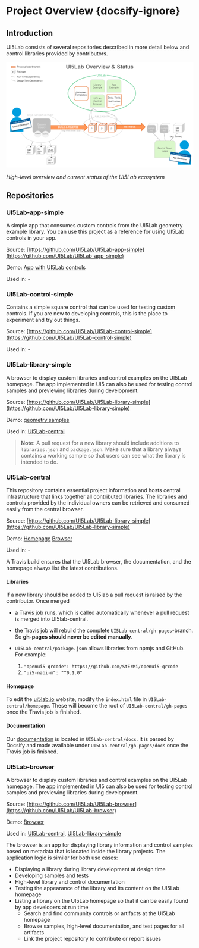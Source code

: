 # Project Overview {docsify-ignore}

## Introduction

UI5Lab consists of several repositories described in more detail below and control libraries provided by contributors.

![UI5Lab Ecosystem](../media/UI5LabOverview.png)

*High-level overview and current status of the UI5Lab ecosystem*

## Repositories

### UI5Lab-app-simple

A simple app that consumes custom controls from the UI5Lab geometry example library.
You can use this project as a reference for using UI5Lab controls in your app.

Source: [https://github.com/UI5Lab/UI5Lab-app-simple](https://github.com/UI5Lab/UI5Lab-app-simple)

Demo: [App with UI5Lab controls](https://ui5lab.github.io/UI5Lab-app-simple/index.html) 

Used in: -

### UI5Lab-control-simple

Contains a simple square control that can be used for testing custom controls.
If you are new to developing controls, this is the place to experiment and try out things.

Source: [https://github.com/UI5Lab/UI5Lab-control-simple](https://github.com/UI5Lab/UI5Lab-control-simple)

Used in: -

### UI5Lab-library-simple

A browser to display custom libraries and control examples on the UI5Lab homepage. 
The app implemented in UI5 can also be used for testing control samples and previewing libraries during development.

Source: [https://github.com/UI5Lab/UI5Lab-library-simple](https://github.com/UI5Lab/UI5Lab-library-simple)

Demo: [geometry samples](https://ui5lab.io/browser)

Used in: [UI5Lab-central](https://github.com/UI5Lab/UI5Lab-central)

> **Note:** A pull request for a new library should include additions to `libraries.json` and `package.json`. Make sure that a library always contains a working sample so that users can see what the library is intended to do.

### UI5Lab-central

This repository contains essential project information and hosts central infrastructure that links together all contributed libraries.
The libraries and controls provided by the individual owners can be retrieved and consumed easily from the central browser.

Source: [https://github.com/UI5Lab/UI5Lab-library-simple](https://github.com/UI5Lab/UI5Lab-library-simple)

Demo: [Homepage](https://ui5lab.io/) [Browser](https://ui5lab.io/browser)

Used in: -

A Travis build ensures that the UI5Lab browser, the documentation, and the homepage always list the latest contributions.

#### Libraries

If a new library should be added to UI5lab a pull request is raised by the contributor. Once merged
* a Travis job runs, which is called automatically whenever a pull request is merged into UI5lab-central.
* the Travis job will rebuild the complete `UI5Lab-central/gh-pages`-branch.  
So **gh-pages should never be edited manually**.

* `UI5Lab-central/package.json` allows libraries from npmjs and GitHub. For example:
    1. `"openui5-qrcode": https://github.com/StErMi/openui5-qrcode`
    2. `"ui5-nabi-m": "^0.1.0"`

#### Homepage
To edit the [ui5lab.io](https://ui5lab.io) website, modify the `index.html` file in `UI5Lab-central/homepage`. These will become the root of `UI5Lab-central/gh-pages` once the Travis job is finished.

#### Documentation
Our [documentation](https://ui5lab.io/docs) is located in `UI5Lab-central/docs`. It is parsed by Docsify and made available under `UI5Lab-central/gh-pages/docs` once the Travis job is finished.

### UI5Lab-browser

A browser to display custom libraries and control examples on the UI5Lab homepage. The app implemented in UI5 can also be used for testing control samples and previewing libraries during development.

Source: [https://github.com/UI5Lab/UI5Lab-browser](https://github.com/UI5Lab/UI5Lab-browser)

Demo: [Browser](https://ui5lab.io/browser)

Used in: [UI5Lab-central](https://github.com/UI5Lab/UI5Lab-central), [UI5Lab-library-simple](https://github.com/UI5Lab/UI5Lab-central)

The browser is an app for displaying library information and control samples based on metadata that is located inside the library projects.
The application logic is similar for both use cases:
* Displaying a library during library development at design time
 * Developing samples and tests
 * High-level library and control documentation
 * Testing the appearance of the library and its content on the UI5Lab homepage
* Listing a library on the UI5Lab homepage so that it can be easily found by app developers at run time
  * Search and find community controls or artifacts at the UI5Lab homepage
  * Browse samples, high-level documentation, and test pages for all artifacts
  * Link the project repository to contribute or report issues
